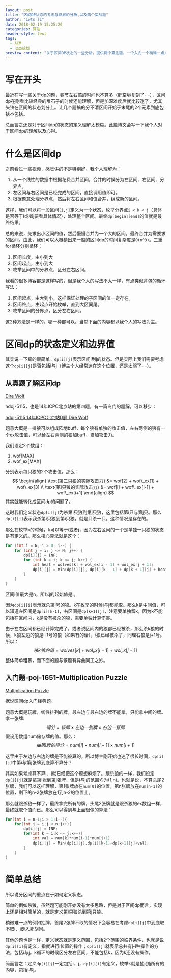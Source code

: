 ```yaml
---
layout: post
title: "区间DP状态的考虑与临界的分析,以及两个实战题"
author: "iwts li"
date: 2018-02-19 15:25:20
categories: 算法
header-style: text
tags:
  - ACM
  - 动态规划
preview_content: "关于区间DP状态的一些分析，提供两个算法题，一个入门一个稍难一点点"
---
```


# 写在开头

最近在写一些关于dp的题，春节左右搞的时间也不算多（肝空境复刻了- -），区间dp在刚看比较经典的堆石子的时候还能理解，但是加深难度后就比较迷了，尤其头铁在区间的状态划分上。让几个题搞的分不清区间开始于末尾的2个元素到底包括不包括。

总而言之还是对于区间dp的状态的定义理解太模糊。此篇博文会写一下我个人对于区间dp的理解以及心得。

# 什么是区间dp

之前看过一些视频，感觉讲的不是特别好，我个人理解为：

1. 从一个线性的数据中根据花费合并区间，合并的时候分为左区间、右区间、分界点。
2. 左区间与右区间是已经完成的区间，直接调用值即可。
3. 根据题意处理分界点，然后将左右区间和值合并，组成新的区间。

这样，我们可以将一段区间```[i,j]```定义为一个状态，枚举分界点```i < k < j```（具体是否等于i或者j要看具体情况），处理整个区间。最终```dp[begin][end]```的值就是最终结果。

总的来说，先求出小区间的值，然后慢慢合并为一个大的区间。最终合并为需要求的区间。由此，我们可以大概猜出来一般的区间dp的时间复杂度是```O(n^3)```。三重for循环分别循环：

1. 区间长度，由小到大
2. 区间起点，由小到大
3. 枚举区间中的分界点，区分左右区间。

我看的很多博客都是这样写的，但是我个人的写法不太一样，有点类似背包的循环写法：

1. 区间起点，由大到小，这样保证处理的子区间的值一定存在。
2. 区间终点，由起点开始枚举，直到大区间尾。
3. 枚举区间的分界点，区分左右区间。

这2种方法是一样的，哪一种都可以。当然下面的内容都以我个人的写法为主。

# 区间dp的状态定义和边界值

其实说一下真的很简单：```dp[i][j]```表示区间i到j的状态。但是实际上我们需要考虑这个```dp[i][j]```是否包括i与j（博主个人经常迷在这个位置，还是太弱了- -）。

## 从真题了解区间dp

[Dire Wolf](https://acm.hdu.edu.cn/showproblem.php?pid=5115)

hdoj-5115，也是14年ICPC北京站的第四题，有一篇专门的题解，可以移步：

[hdoj-5115 14年ICPC北京站D题 Dire Wolf](https://iwts.github.io/题解/2018/02/19/hdoj-5115-14年ICPC北京站D题-Dire-Wolf/)

题意大概是一排狼可以组成阵地buff，每个狼有单独的攻击值，左右两侧的狼有一个ex攻击值，可以给左右两侧的狼加buff，累加攻击力。

我们设定2个数组：
1. wof[MAX]
2. wof_ex[MAX]

分别表示每只狼的2个攻击值，那么：
$$
\begin{align}
\text{第二只狼的实际攻击力} &= wof[2] + wof\_ex[1] + wof\_ex[3] \\
\text{第i只狼的实际攻击力} &= wof[i] + wof\_ex[i-1] + wof\_ex[i+1]
\end{align}
$$
其实就能转化成区间dp的问题了。

这时我们定义状态```dp[i][j]```为杀第i只狼到第j只狼，这里包括第i只与第j只。那么```dp[i][i]```表示我杀第i只狼到第i只狼，就是只杀一只。这种情况是存在的。

那么在枚举k的时候，k可以等于i或者j，因为左右区间的一个是单独一只狼的状态是有定义的。那么核心算法就是这个：

```cpp
for (int i = N; i > 0; i--) {
    for (int j = i; j <= N; j++) {
        dp[i][j] = INF;
        for (int k = i; k <= j; k++) {
            int heat = wolves[k] + wol_ex[i - 1] + wol_ex[j + 1];
            dp[i][j] = Min(dp[i][j], dp[i][k - 1] + dp[k + 1][j] + heat);
        }
    }
}
```

区间i值最大是n，所以j的起始值是i。

因为```dp[i][i]```表示就杀第i号的狼。k在枚举的时候i与j都能取。那么k是中间值，可以知道左区间是```dp[i][k-1]```，右区间是```dp[k+1][j]```，注意要单独留k，因为k不能包括在区间内，k是没有被杀的狼，需要单独计算伤害。

由于左右区间都已经计算完成了，或者说区间内的狼都已经被杀，那么杀k狼的时候，k狼左边的狼是i-1号的狼（如果有的话），i狼已经被杀了，同理右狼是j+1号。所以：
$$
杀k狼的值=wolves[k] + wol_ex[i - 1] + wol_ex[j + 1]
$$
整体简单粗暴，而下面的题与该题有异曲同工之妙。

## 入门题-poj-1651-Multiplication Puzzle

[Multiplication Puzzle](http://poj.org/problem?id=1651)

据说区间dp入门经典题。

题意大概是玩牌，线性排列的牌，最左边与最右边的牌不能拿，只能拿中间的牌。拿一张牌:
$$
得分 = 该牌 \times 左边一张牌 \times 右边一张牌
$$
假设用数组num储存牌的值。那么：
$$
抽第i牌的得分 = num[i] \times num[i-1] \times num[i+1]
$$

这里由于左边与右边的牌是不能被算的，所以博主刚开始也迷了很长时间，```dp[i][j]```中第i与第j张牌到底算不算分？

其实如果考虑算不算i、j就已经把这个题想麻烦了。跟杀狼的一样，我们设定```dp[i][j]```就是拿第i张到第j张牌，但是i与j的范围均为(1,n)。也就是说，不算头尾2张牌，我们可以这样理解，第1张牌放在```num[0]```的位置，第n张牌放在```num[n-1]```的位置，剩下的n-2张牌放在1到n-2的位置上。

那么就跟杀狼一样了，最终拿完所有的牌，头尾2张牌就是跟杀狼的ex数组一样，最终就取个值而已。那么可以得到与上面很像的算法：

```cpp
for(int i = n-1;i > 1;i--){
    for(int j = i;j < n;j++){
        dp[i][j] = INF;
        for(int k = i;k <= j;k++){
            int val = num[k]*num[i-1]*num[j+1];
            dp[i][j] = Min(dp[i][j],dp[i][k-1]+dp[k+1][j]+val);
        }
    }
}
```

# 简单总结
所以说分区间的重点在于如何定义状态。

简单的例如杀狼，虽然题可能刚开始没有太多思路，但是对于区间dp而言，实现上还是相对简单的，就是定义第i只狼杀到第j只狼。

稍微难一点的例如抽牌，首尾2张牌不取的情况下会容易在考虑```dp[i][j]```中到底取不取i、j走入死胡同。

其他的题也是一样，定义状态就是定义范围，包括2个范围的临界条件，也就是说```dp[i][i]```有定义，指就进行i位置的操作；```dp[i][j]```就表示总共有j-i种操作的方法，包括i与j。k循环的时候区分左右区间，不能包括k，因为k还没有操作。

简而言之：定义```dp[i][j]```一定包括i、j，```dp[i][i]```有定义，枚举k就是抽i到j所有的内容，包括i与j。
